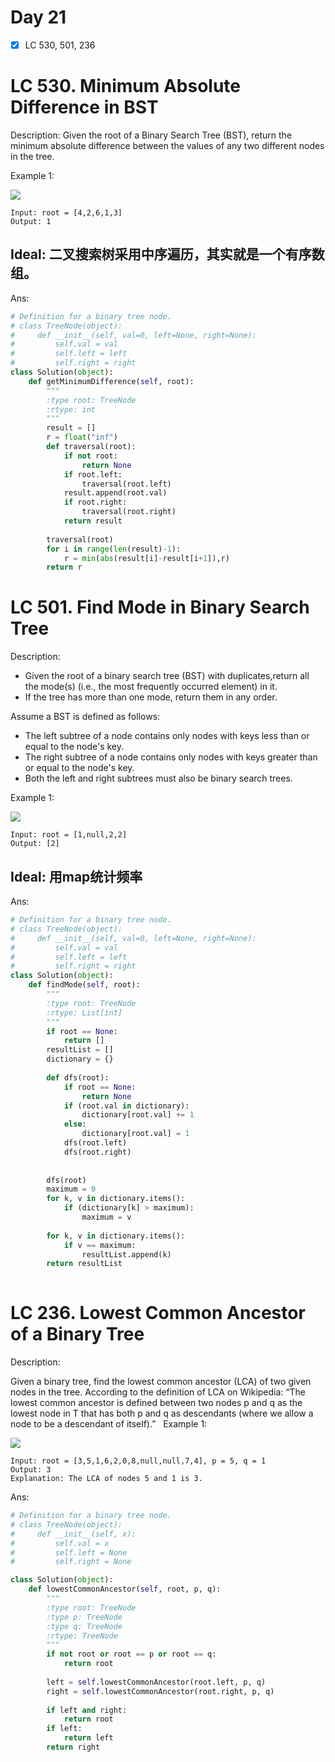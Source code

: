 # Day 21

- [x] LC 530, 501, 236

# LC 530. Minimum Absolute Difference in BST

Description: Given the root of a Binary Search Tree (BST), return the minimum absolute difference between the values of any two different nodes in the tree.


Example 1:

<img src = "https://assets.leetcode.com/uploads/2021/02/05/bst1.jpg">

```
Input: root = [4,2,6,1,3]
Output: 1
```

## Ideal: 二叉搜索树采用中序遍历，其实就是一个有序数组。

Ans:

```py
# Definition for a binary tree node.
# class TreeNode(object):
#     def __init__(self, val=0, left=None, right=None):
#         self.val = val
#         self.left = left
#         self.right = right
class Solution(object):
    def getMinimumDifference(self, root):
        """
        :type root: TreeNode
        :rtype: int
        """
        result = []
        r = float("inf")
        def traversal(root):
            if not root:
                return None
            if root.left:
                traversal(root.left)
            result.append(root.val)
            if root.right:
                traversal(root.right)
            return result
        
        traversal(root)
        for i in range(len(result)-1): 
            r = min(abs(result[i]-result[i+1]),r)
        return r
```

# LC 501. Find Mode in Binary Search Tree

Description:
* Given the root of a binary search tree (BST) with duplicates,return all the mode(s) (i.e., the most frequently occurred element) in it.
* If the tree has more than one mode, return them in any order.

Assume a BST is defined as follows:
* The left subtree of a node contains only nodes with keys less than or equal to the node's key.
* The right subtree of a node contains only nodes with keys greater than or equal to the node's key.
* Both the left and right subtrees must also be binary search trees.
 

Example 1:

<img src = "https://assets.leetcode.com/uploads/2021/03/11/mode-tree.jpg">

```
Input: root = [1,null,2,2]
Output: [2]
```

## Ideal: 用map统计频率

Ans: 
```py
# Definition for a binary tree node.
# class TreeNode(object):
#     def __init__(self, val=0, left=None, right=None):
#         self.val = val
#         self.left = left
#         self.right = right
class Solution(object):
    def findMode(self, root):
        """
        :type root: TreeNode
        :rtype: List[int]
        """
        if root == None:
            return []
        resultList = []
        dictionary = {}
        
        def dfs(root):
            if root == None:
                return None
            if (root.val in dictionary):
                dictionary[root.val] += 1
            else:
                dictionary[root.val] = 1
            dfs(root.left)
            dfs(root.right)
        
        
        dfs(root)
        maximum = 0
        for k, v in dictionary.items():
            if (dictionary[k] > maximum):
                maximum = v
        
        for k, v in dictionary.items():
            if v == maximum:
                resultList.append(k)
        return resultList
            
```

# LC 236. Lowest Common Ancestor of a Binary Tree

Description: 

Given a binary tree, find the lowest common ancestor (LCA) of two given nodes in the tree.
According to the definition of LCA on Wikipedia: “The lowest common ancestor is defined between two nodes p and q as the lowest node in T that has both p and q as descendants (where we allow a node to be a descendant of itself).”
 
Example 1:

<img src = "https://assets.leetcode.com/uploads/2018/12/14/binarytree.png">


```
Input: root = [3,5,1,6,2,0,8,null,null,7,4], p = 5, q = 1
Output: 3
Explanation: The LCA of nodes 5 and 1 is 3.
```

Ans:
```py
# Definition for a binary tree node.
# class TreeNode(object):
#     def __init__(self, x):
#         self.val = x
#         self.left = None
#         self.right = None

class Solution(object):
    def lowestCommonAncestor(self, root, p, q):
        """
        :type root: TreeNode
        :type p: TreeNode
        :type q: TreeNode
        :rtype: TreeNode
        """
        if not root or root == p or root == q:
            return root
        
        left = self.lowestCommonAncestor(root.left, p, q)
        right = self.lowestCommonAncestor(root.right, p, q)
        
        if left and right:
            return root
        if left:
            return left
        return right

```